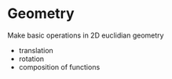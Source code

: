 # Geometry
Make basic operations in 2D euclidian geometry
 * translation
 * rotation
 * composition of functions
